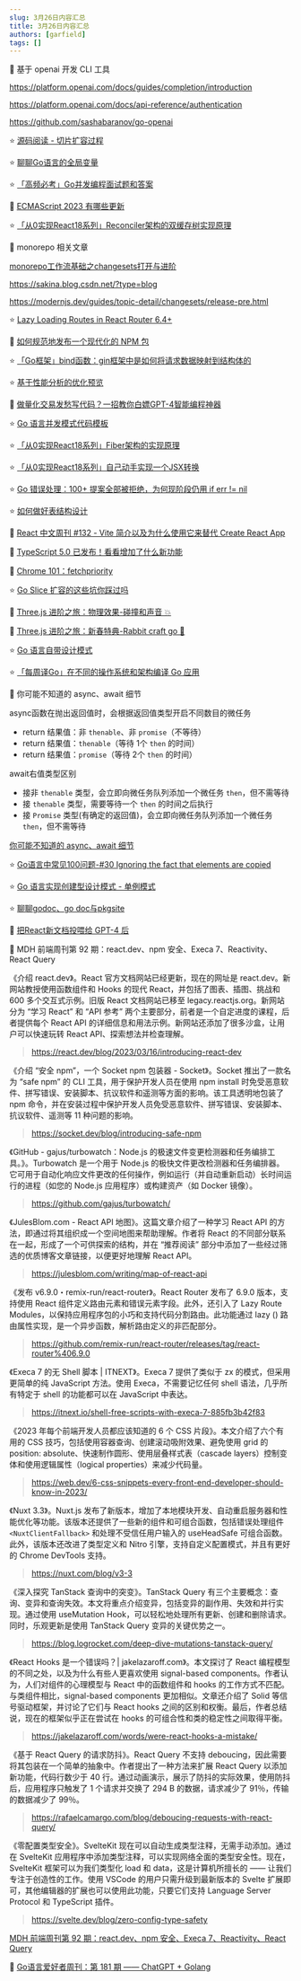 ```yaml
---
slug: 3月26日内容汇总
title: 3月26日内容汇总
authors: [garfield]
tags: []
---
```


📒 基于 openai 开发 CLI 工具

https://platform.openai.com/docs/guides/completion/introduction

https://platform.openai.com/docs/api-reference/authentication

https://github.com/sashabaranov/go-openai

⭐️ [源码阅读 - 切片扩容过程](https://mp.weixin.qq.com/s/k0zwlJNFssMRh1NHA6rGcA)

⭐️ [聊聊Go语言的全局变量](https://mp.weixin.qq.com/s/MI9x4YOAhbtS-xQtOS-K_A)

⭐️ [「高频必考」Go并发编程面试题和答案](https://mp.weixin.qq.com/s/soaxFUjo6hEe2KSnle_LkQ)

📒 [ECMAScript 2023 有哪些更新](https://mp.weixin.qq.com/s/SFMSlRafJZPljJ6cNnKVFg)

⭐️ [「从0实现React18系列」Reconciler架构的双缓存树实现原理](https://juejin.cn/post/7213362704781852730)

📒 monorepo 相关文章

[monorepo工作流基础之changesets打开与进阶](https://blog.csdn.net/qq_21567385/article/details/122361591)

https://sakina.blog.csdn.net/?type=blog

https://modernjs.dev/guides/topic-detail/changesets/release-pre.html

⭐️ [Lazy Loading Routes in React Router 6.4+](https://remix.run/blog/lazy-loading-routes)

📒 [如何规范地发布一个现代化的 NPM 包](https://mp.weixin.qq.com/s/Vy2pEKrG-N27TYVRlTvwaw)

⭐️ [「Go框架」bind函数：gin框架中是如何将请求数据映射到结构体的](https://mp.weixin.qq.com/s/ldqBkRYaaXqthoC9sbOVaw)

⭐️ [基于性能分析的优化预览](https://mp.weixin.qq.com/s/elsHIqDQ0yABUZXNVpjwMg)

📒 [做量化交易发愁写代码？一招教你白嫖GPT-4智能编程神器](https://mp.weixin.qq.com/s/e2MnalUKgve6BRxBP2IOrA)

⭐️ [Go 语言并发模式代码模板](https://mp.weixin.qq.com/s/431YMKwRjaStanqA6juePA)

⭐️ [「从0实现React18系列」Fiber架构的实现原理](https://juejin.cn/post/7212603037667786813)

⭐️ [「从0实现React18系列」自己动手实现一个JSX转换](https://juejin.cn/post/7212235580104917053)

⭐️ [Go 错误处理：100+ 提案全部被拒绝，为何现阶段仍用 if err != nil](https://mp.weixin.qq.com/s/xiUPLOTkDCX2i2jTOSNgCQ)

⭐️ [如何做好表结构设计](https://mp.weixin.qq.com/s/SYQTlvbLvbsSwFi2Q_kI1Q)

📒 [React 中文周刊 #132 - Vite 简介以及为什么使用它来替代 Create React App](https://mp.weixin.qq.com/s/mktyKyzV1wsyBrX-HW6Ggw)

📒 [TypeScript 5.0 已发布！看看增加了什么新功能](https://juejin.cn/post/7212529038875426875)

📒 [Chrome 101：fetchpriority](https://juejin.cn/post/7212500870763053114)

⭐️ [Go Slice 扩容的这些坑你踩过吗](https://juejin.cn/post/7212466685451042874)

📒 [Three.js 进阶之旅：物理效果-碰撞和声音 💥](https://juejin.cn/post/7200039970575941693)

📒 [Three.js 进阶之旅：新春特典-Rabbit craft go 🐇](https://juejin.cn/post/7191415427350659129)

⭐️ [Go 语言自带设计模式](https://mp.weixin.qq.com/s/qTYlHqozkWHkhF9OKfaAMQ)

⭐️ [「每周译Go」在不同的操作系统和架构编译 Go 应用](https://mp.weixin.qq.com/s/-xfpP08BQDbJc6ukhGRtnA)

📒 你可能不知道的 async、await 细节

async函数在抛出返回值时，会根据返回值类型开启不同数目的微任务

- return 结果值：非 `thenable`、非 `promise`（不等待）
- return 结果值：`thenable`（等待 1个 `then` 的时间）
- return 结果值：`promise`（等待 2个 `then` 的时间）

await右值类型区别

- 接非 `thenable` 类型，会立即向微任务队列添加一个微任务 `then`，但不需等待
- 接 `thenable` 类型，需要等待一个 `then` 的时间之后执行
- 接 `Promise` 类型(有确定的返回值)，会立即向微任务队列添加一个微任务 `then`，但不需等待

[你可能不知道的 async、await 细节](https://mp.weixin.qq.com/s/aLQVpglTRA0bJGyCpXOD8Q)

⭐️ [Go语言中常见100问题-#30 Ignoring the fact that elements are copied](https://mp.weixin.qq.com/s/71wpR1kz5PgzVNBgpN855g)

⭐️ [Go 语言实现创建型设计模式 - 单例模式](https://mp.weixin.qq.com/s/ixTP1qythuJyhf3b9kIRaA)

⭐️ [聊聊godoc、go doc与pkgsite](https://mp.weixin.qq.com/s/ypK-2wGHGj9_n4o8y-clXg)

📒 [把React新文档投喂给 GPT-4 后](https://mp.weixin.qq.com/s/F7Z-JQimZ3p6BfLLCE0pHw)

📒 MDH 前端周刊第 92 期：react.dev、npm 安全、Execa 7、Reactivity、React Query

《介绍 react.dev》。React 官方文档网站已经更新，现在的网址是 react.dev。新网站教授使用函数组件和 Hooks 的现代 React，并包括了图表、插图、挑战和 600 多个交互式示例。旧版 React 文档网站已移至 legacy.reactjs.org。新网站分为 “学习 React” 和 “API 参考” 两个主要部分，前者是一个自定进度的课程，后者提供每个 React API 的详细信息和用法示例。新网站还添加了很多沙盒，让用户可以快速玩转 React API、探索想法并检查理解。

> https://react.dev/blog/2023/03/16/introducing-react-dev

《介绍 “安全 npm”，一个 Socket npm 包装器 - Socket》。Socket 推出了一款名为 “safe npm” 的 CLI 工具，用于保护开发人员在使用 npm install 时免受恶意软件、拼写错误、安装脚本、抗议软件和遥测等方面的影响。该工具透明地包装了 npm 命令，并在安装过程中保护开发人员免受恶意软件、拼写错误、安装脚本、抗议软件、遥测等 11 种问题的影响。

> https://socket.dev/blog/introducing-safe-npm

《GitHub - gajus/turbowatch：Node.js 的极速文件变更检测器和任务编排工具。》。Turbowatch 是一个用于 Node.js 的极快文件更改检测器和任务编排器。它可用于自动化响应文件更改的任何操作，例如运行（并自动重新启动）长时间运行的进程（如您的 Node.js 应用程序）或构建资产（如 Docker 镜像）。

> https://github.com/gajus/turbowatch/

《JulesBlom.com - React API 地图》。这篇文章介绍了一种学习 React API 的方法，即通过将其组织成一个空间地图来帮助理解。作者将 React 的不同部分联系在一起，形成了一个可供探索的结构，并在 “推荐阅读” 部分中添加了一些经过筛选的优质博客文章链接，以便更好地理解 React API。

> https://julesblom.com/writing/map-of-react-api

《发布 v6.9.0・remix-run/react-router》。React Router 发布了 6.9.0 版本，支持使用 React 组件定义路由元素和错误元素字段。此外，还引入了 Lazy Route Modules，以保持应用程序包的小巧和支持代码分割路由。此功能通过 lazy () 路由属性实现，是一个异步函数，解析路由定义的非匹配部分。

> https://github.com/remix-run/react-router/releases/tag/react-router%406.9.0

《Execa 7 的无 Shell 脚本 | ITNEXT》。Execa 7 提供了类似于 zx 的模式，但采用更简单的纯 JavaScript 方法。使用 Execa，不需要记忆任何 shell 语法，几乎所有特定于 shell 的功能都可以在 JavaScript 中表达。

> https://itnext.io/shell-free-scripts-with-execa-7-885fb3b42f83

《2023 年每个前端开发人员都应该知道的 6 个 CSS 片段》。本文介绍了六个有用的 CSS 技巧，包括使用容器查询、创建滚动吸附效果、避免使用 grid 的 position: absolute、快速制作圆形、使用层叠样式表（cascade layers）控制变体和使用逻辑属性（logical properties）来减少代码量。

> https://web.dev/6-css-snippets-every-front-end-developer-should-know-in-2023/

《Nuxt 3.3》。Nuxt.js 发布了新版本，增加了本地模块开发、自动重启服务器和性能优化等功能。该版本还提供了一些新的组件和可组合函数，包括错误处理组件 `<NuxtClientFallback>` 和处理不受信任用户输入的 useHeadSafe 可组合函数。此外，该版本还改进了类型定义和 Nitro 引擎，支持自定义配置模式，并且有更好的 Chrome DevTools 支持。

> https://nuxt.com/blog/v3-3

《深入探究 TanStack 查询中的突变》。TanStack Query 有三个主要概念：查询、变异和查询失效。本文将重点介绍变异，包括变异的副作用、失效和并行实现。通过使用 useMutation Hook，可以轻松地处理所有更新、创建和删除请求。同时，乐观更新是使用 TanStack Query 变异的关键优势之一。

> https://blog.logrocket.com/deep-dive-mutations-tanstack-query/

《React Hooks 是一个错误吗？| jakelazaroff.com》。本文探讨了 React 编程模型的不同之处，以及为什么有些人更喜欢使用 signal-based components。作者认为，人们对组件的心理模型与 React 中的函数组件和 hooks 的工作方式不匹配。与类组件相比，signal-based components 更加相似。文章还介绍了 Solid 等信号驱动框架，并讨论了它们与 React hooks 之间的区别和权衡。最后，作者总结说，现在的框架似乎正在尝试在 hooks 的可组合性和类的稳定性之间取得平衡。

> https://jakelazaroff.com/words/were-react-hooks-a-mistake/

《基于 React Query 的请求防抖》。React Query 不支持 deboucing，因此需要将其包装在一个简单的抽象中。作者提出了一种方法来扩展 React Query 以添加新功能，代码行数少于 40 行。通过动画演示，展示了防抖的实际效果，使用防抖后，应用程序只触发了 1 个请求并交换了 294 B 的数据，请求减少了 91％，传输的数据减少了 99％。

> https://rafaelcamargo.com/blog/deboucing-requests-with-react-query/

《零配置类型安全》。SvelteKit 现在可以自动生成类型注释，无需手动添加。通过在 SvelteKit 应用程序中添加类型注释，可以实现网络全面的类型安全性。现在，SvelteKit 框架可以为我们类型化 load 和 data，这是计算机所擅长的 —— 让我们专注于创造性的工作。使用 VSCode 的用户只需升级到最新版本的 Svelte 扩展即可，其他编辑器的扩展也可以使用此功能，只要它们支持 Language Server Protocol 和 TypeScript 插件。

> https://svelte.dev/blog/zero-config-type-safety

[MDH 前端周刊第 92 期：react.dev、npm 安全、Execa 7、Reactivity、React Query](https://mdhweekly.com/weekly/issue-0092)

📒 [Go语言爱好者周刊：第 181 期 —— ChatGPT + Golang](https://mp.weixin.qq.com/s/6pXEtzFRPg1XsnbNxIBuxA)
